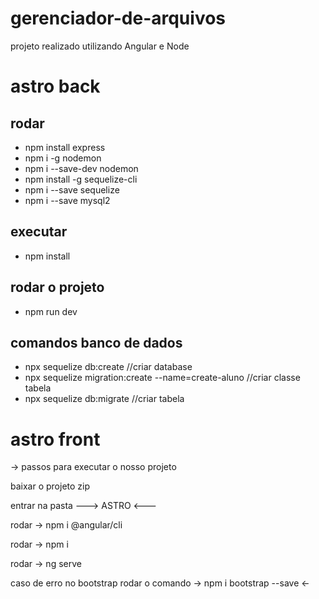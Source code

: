 # gerenciador-de-arquivos 
projeto realizado utilizando Angular e Node


# astro back

## rodar
- npm install express
- npm i -g nodemon
- npm i --save-dev nodemon
- npm install -g sequelize-cli
- npm i --save sequelize
- npm i --save mysql2

## executar
- npm install

## rodar o projeto
- npm run dev

## comandos banco de dados
- npx sequelize db:create //criar database
- npx sequelize migration:create --name=create-aluno //criar classe tabela
- npx sequelize db:migrate //criar tabela


# astro front
-> passos para executar o nosso projeto

baixar o projeto zip

entrar na pasta ---> ASTRO <---

rodar -> npm i @angular/cli 

rodar -> npm i 

rodar -> ng serve 

caso de erro no bootstrap rodar o comando -> npm i bootstrap --save <-

